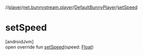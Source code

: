 //[player](../../../index.md)/[net.bunnystream.player](../index.md)/[DefaultBunnyPlayer](index.md)/[setSpeed](set-speed.md)

# setSpeed

[androidJvm]\
open override fun [setSpeed](set-speed.md)(speed: [Float](https://kotlinlang.org/api/latest/jvm/stdlib/kotlin-stdlib/kotlin/-float/index.html))
